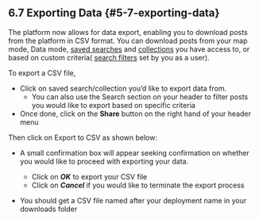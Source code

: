 ## 6.7 Exporting Data {#5-7-exporting-data}

The platform now allows for data export, enabling you to download posts from the platform in CSV format. You can download posts from your map mode, Data mode, [saved searches](../7_analysing_data_on_your_deployment/72_saved_searches.md) and [collections](../7_analysing_data_on_your_deployment/73_collections.md) you have access to, or based on custom criteria\( [search filters](../7_analysing_data_on_your_deployment/71_filters.md) set by you as a user\).

To export a CSV file,

* Click on saved search/collection you’d like to export data from.
  * You can also use the Search section on your header to filter posts you would like to export based on specific criteria
* Once done, click on the **Share** button on the right hand of your header menu

Then click on Export to CSV as shown below:

* A small confirmation box will appear seeking confirmation on whether you would like to proceed with exporting your data.

  * Click on _**OK**_ to export your CSV file
  * Click on _**Cancel**_ if you would like to terminate the export process

* You should get a CSV file named after your deployment name in your downloads folder



